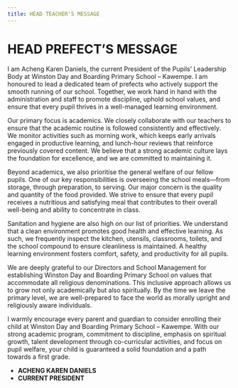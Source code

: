 ```yaml
---
title: HEAD TEACHER'S MESSAGE
---
```

# HEAD PREFECT’S MESSAGE

I am Acheng Karen Daniels, the current President of the Pupils’ Leadership Body at Winston Day and Boarding Primary School – Kawempe. I am honoured to lead a dedicated team of prefects who actively support the smooth running of our school. Together, we work hand in hand with the administration and staff to promote discipline, uphold school values, and ensure that every pupil thrives in a well-managed learning environment.

Our primary focus is academics. We closely collaborate with our teachers to ensure that the academic routine is followed consistently and effectively. We monitor activities such as morning work, which keeps early arrivals engaged in productive learning, and lunch-hour reviews that reinforce previously covered content. We believe that a strong academic culture lays the foundation for excellence, and we are committed to maintaining it.

Beyond academics, we also prioritise the general welfare of our fellow pupils. One of our key responsibilities is overseeing the school meals—from storage, through preparation, to serving. Our major concern is the quality and quantity of the food provided. We strive to ensure that every pupil receives a nutritious and satisfying meal that contributes to their overall well-being and ability to concentrate in class.

Sanitation and hygiene are also high on our list of priorities. We understand that a clean environment promotes good health and effective learning. As such, we frequently inspect the kitchen, utensils, classrooms, toilets, and the school compound to ensure cleanliness is maintained. A healthy learning environment fosters comfort, safety, and productivity for all pupils.

We are deeply grateful to our Directors and School Management for establishing Winston Day and Boarding Primary School on values that accommodate all religious denominations. This inclusive approach allows us to grow not only academically but also spiritually. By the time we leave the primary level, we are well-prepared to face the world as morally upright and religiously aware individuals.

I warmly encourage every parent and guardian to consider enrolling their child at Winston Day and Boarding Primary School – Kawempe. With our strong academic program, commitment to discipline, emphasis on spiritual growth, talent development through co-curricular activities, and focus on pupil welfare, your child is guaranteed a solid foundation and a path towards a first grade.

* **ACHENG KAREN DANIELS**
* **CURRENT PRESIDENT**

